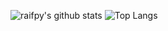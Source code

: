 
![raifpy's github stats](https://github-readme-stats.vercel.app/api?username=raifpy&show_icons=true&theme=dark)
![Top Langs](https://github-readme-stats.vercel.app/api/top-langs/?username=raifpy&langs_count=9&hide=javascript,html,css&layout=compact)
